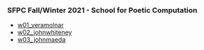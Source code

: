 ### SFPC Fall/Winter 2021 - School for Poetic Computation

* [w01_veramolnar](https://hiroyukisakamoto.github.io/rtp_sfpc_fall21/w01_veramolnar)
* [w02_johnwhiteney](https://hiroyukisakamoto.github.io/rtp_sfpc_fall21/w02_johnwhiteney/bin/w2_johnwhiteney.html)
* [w03_johnmaeda](https://hiroyukisakamoto.github.io/rtp_sfpc_fall21/w03_johnmaeda)
